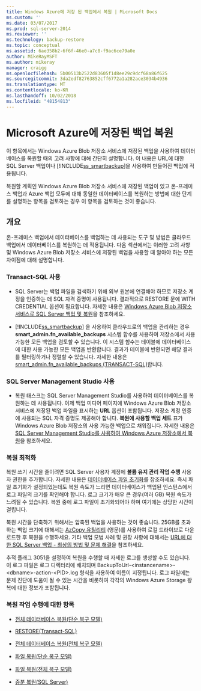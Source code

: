 ```yaml
---
title: Windows Azure에 저장 된 백업에서 복원 | Microsoft Docs
ms.custom: ''
ms.date: 03/07/2017
ms.prod: sql-server-2014
ms.reviewer: ''
ms.technology: backup-restore
ms.topic: conceptual
ms.assetid: 6ae358b2-6f6f-46e0-a7c8-f9ac6ce79a0e
author: MikeRayMSFT
ms.author: mikeray
manager: craigg
ms.openlocfilehash: 5b00513b2522d83605f1d8ee29c9dcf68a86f625
ms.sourcegitcommit: 3da2edf82763852cff6772a1a282ace3034b4936
ms.translationtype: MT
ms.contentlocale: ko-KR
ms.lasthandoff: 10/02/2018
ms.locfileid: "48154813"
---
```

# <a name="restoring-from-backups-stored-in-windows-azure"></a>Microsoft Azure에 저장된 백업 복원
  이 항목에서는 Windows Azure Blob 저장소 서비스에 저장된 백업을 사용하여 데이터베이스를 복원할 때의 고려 사항에 대해 간단히 설명합니다. 이 내용은 URL에 대한 SQL Server 백업이나 [!INCLUDE[ss_smartbackup](../../includes/ss-smartbackup-md.md)]을 사용하여 만들어진 백업에 적용됩니다.  
  
 복원할 계획인 Windows Azure Blob 저장소 서비스에 저장된 백업이 있고 온-프레미스 백업과 Azure 백업 모두에 대해 동일한 데이터베이스를 복원하는 방법에 대한 단계를 설명하는 항목을 검토하는 경우 이 항목을 검토하는 것이 좋습니다.  
  
## <a name="overview"></a>개요  
 온-프레미스 백업에서 데이터베이스를 백업하는 데 사용되는 도구 및 방법은 클라우드 백업에서 데이터베이스를 복원하는 데 적용됩니다.  다음 섹션에서는 이러한 고려 사항 및 Windows Azure Blob 저장소 서비스에 저장된 백업을 사용할 때 알아야 하는 모든 차이점에 대해 설명합니다.  
  
### <a name="using-transact-sql"></a>Transact-SQL 사용  
  
-   SQL Server는 백업 파일을 검색하기 위해 외부 원본에 연결해야 하므로 저장소 계정을 인증하는 데 SQL 자격 증명이 사용됩니다. 결과적으로 RESTORE 문에 WITH CREDENTIAL 옵션이 필요합니다. 자세한 내용은 [Windows Azure Blob 저장소 서비스로 SQL Server 백업 및 복원](sql-server-backup-and-restore-with-microsoft-azure-blob-storage-service.md)을 참조하세요.  
  
-   [!INCLUDE[ss_smartbackup](../../includes/ss-smartbackup-md.md)] 을 사용하여 클라우드로의 백업을 관리하는 경우 **smart_admin.fn_available_backups** 시스템 함수를 사용하여 저장소에서 사용 가능한 모든 백업을 검토할 수 있습니다. 이 시스템 함수는 테이블에 데이터베이스에 대한 사용 가능한 모든 백업을 반환합니다. 결과가 테이블에 반환되면 해당 결과를 필터링하거나 정렬할 수 있습니다. 자세한 내용은 [smart_admin.fn_available_backups &#40;TRANSACT-SQL&#41;](/sql/relational-databases/system-functions/managed-backup-fn-available-backups-transact-sql)합니다.  
  
### <a name="using-sql-server-management-studio"></a>SQL Server Management Studio 사용  
  
-   복원 태스크는 SQL Server Management Studio를 사용하여 데이터베이스를 복원하는 데 사용됩니다. 이제 백업 미디어 페이지에 Windows Azure Blob 저장소 서비스에 저장된 백업 파일을 표시하는 **URL** 옵션이 포함됩니다. 저장소 계정 인증에 사용되는 SQL 자격 증명도 제공해야 합니다. **복원에 사용할 백업 세트** 표가 Windows Azure Blob 저장소의 사용 가능한 백업으로 채워집니다. 자세한 내용은 [SQL Server Management Studio를 사용하여 Windows Azure 저장소에서 복원](sql-server-backup-to-url.md#RestoreSSMS)을 참조하세요.  
  
### <a name="optimizing-restores"></a>복원 최적화  
 복원 쓰기 시간을 줄이려면 SQL Server 사용자 계정에 **볼륨 유지 관리 작업 수행** 사용자 권한을 추가합니다. 자세한 내용은 [데이터베이스 파일 초기화](http://go.microsoft.com/fwlink/?LinkId=271622)를 참조하세요. 즉시 파일 초기화가 설정되었는데도 복원 속도가 느리면 데이터베이스가 백업된 인스턴스에서 로그 파일의 크기를 확인해야 합니다. 로그 크기가 매우 큰 경우(여러 GB) 복원 속도가 느려질 수 있습니다. 복원 중에 로그 파일이 초기화되어야 하며 여기에는 상당한 시간이 걸립니다.  
  
 복원 시간을 단축하기 위해서는 압축된 백업을 사용하는 것이 좋습니다.  25GB를 초과하는 백업 크기에 대해서는 [AzCopy 유틸리티](http://blogs.msdn.com/b/windowsazurestorage/archive/2012/12/03/azcopy-uploading-downloading-files-for-windows-azure-blobs.aspx) (영문)를 사용하여 로컬 드라이브로 다운로드한 후 복원을 수행하세요. 기타 백업 모범 사례 및 권장 사항에 대해서는 [URL에 대한 SQL Server 백업 - 최상의 방법 및 문제 해결](sql-server-backup-to-url-best-practices-and-troubleshooting.md)을 참조하세요.  
  
 추적 플래그 3051을 설정하여 복원을 수행할 때 자세한 로그를 생성할 수도 있습니다. 이 로그 파일은 로그 디렉터리에 배치되며 BackupToUrl-\<instancename>-\<dbname>-action-\<PID>.log 형식을 사용하여 이름이 지정됩니다. 로그 파일에는 문제 진단에 도움이 될 수 있는 시간을 비롯하여 각각의 Windows Azure Storage 왕복에 대한 정보가 포함됩니다.  
  
### <a name="topics-on-performing-restore-operations"></a>복원 작업 수행에 대한 항목  
  
-   [전체 데이터베이스 복원&#40;단순 복구 모델&#41;](complete-database-restores-simple-recovery-model.md)  
  
-   [RESTORE&#40;Transact-SQL&#41;](/sql/t-sql/statements/restore-statements-transact-sql)  
  
-   [전체 데이터베이스 복원&#40;전체 복구 모델&#41;](complete-database-restores-full-recovery-model.md)  
  
-   [파일 복원&#40;단순 복구 모델&#41;](file-restores-simple-recovery-model.md)  
  
-   [파일 복원&#40;전체 복구 모델&#41;](file-restores-full-recovery-model.md)  
  
-   [증분 복원&#40;SQL Server&#41;](piecemeal-restores-sql-server.md)  
  
  
